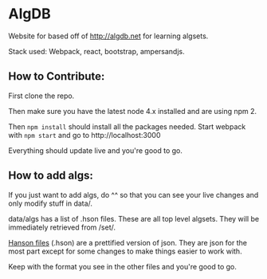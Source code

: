 # AlgDB
Website for based off of http://algdb.net for learning algsets.

Stack used: Webpack, react, bootstrap, ampersandjs.


## How to Contribute:

First clone the repo.

Then make sure you have the latest node 4.x installed and are using npm 2.

Then `npm install` should install all the packages needed. Start webpack with `npm start` and go to http://localhost:3000

Everything should update live and you're good to go.

## How to add algs:

If you just want to add algs, do ^^ so that you can see your live changes and only modify stuff in data/.

data/algs has a list of .hson files. These are all top level algsets. They will be immediately retrieved from /set/<algset>.

[Hanson files](https://github.com/timjansen/hanson) (.hson) are a prettified version of json. They are json for the most part except for some changes to make things easier to work with.

Keep with the format you see in the other files and you're good to go.